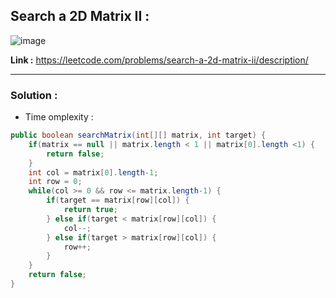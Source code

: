 ## Search a 2D Matrix II : 

![image](https://user-images.githubusercontent.com/23376002/221401064-4b3443e3-9730-42ba-ab72-c92267091fc0.png)


**Link :** https://leetcode.com/problems/search-a-2d-matrix-ii/description/

-------------------------------------------------------------------------------------------------------------------------------------------------------


### Solution : 

- Time omplexity : 


```java
public boolean searchMatrix(int[][] matrix, int target) {
    if(matrix == null || matrix.length < 1 || matrix[0].length <1) {
        return false;
    }
    int col = matrix[0].length-1;
    int row = 0;
    while(col >= 0 && row <= matrix.length-1) {
        if(target == matrix[row][col]) {
            return true;
        } else if(target < matrix[row][col]) {
            col--;
        } else if(target > matrix[row][col]) {
            row++;
        }
    }
    return false;
}

```


